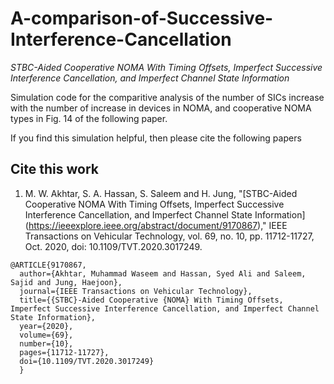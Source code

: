# A-comparison-of-Successive-Interference-Cancellation
*STBC-Aided Cooperative NOMA With Timing Offsets, Imperfect Successive Interference Cancellation, and Imperfect Channel State Information*


Simulation code for the comparitive analysis of the number of SICs increase with the number of increase in devices in NOMA, and cooperative NOMA types in Fig. 14 of the following paper.


If you find this simulation helpful, then please cite the following papers

## Cite this work

1. M. W. Akhtar, S. A. Hassan, S. Saleem and H. Jung, "[STBC-Aided Cooperative NOMA With Timing Offsets, Imperfect Successive Interference Cancellation, and Imperfect Channel State Information] (https://ieeexplore.ieee.org/abstract/document/9170867)," IEEE Transactions on Vehicular Technology, vol. 69, no. 10, pp. 11712-11727, Oct. 2020, doi: 10.1109/TVT.2020.3017249.

```
@ARTICLE{9170867,
  author={Akhtar, Muhammad Waseem and Hassan, Syed Ali and Saleem, Sajid and Jung, Haejoon},
  journal={IEEE Transactions on Vehicular Technology}, 
  title={{STBC}-Aided Cooperative {NOMA} With Timing Offsets, Imperfect Successive Interference Cancellation, and Imperfect Channel State Information}, 
  year={2020},
  volume={69},
  number={10},
  pages={11712-11727},
  doi={10.1109/TVT.2020.3017249}
  }
```
